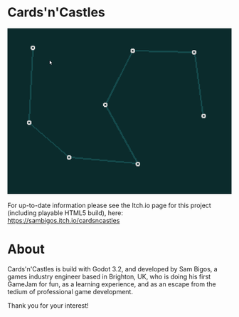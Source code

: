 # Cards'n'Castles

![Cards'n'Castles demo GIF](promo/cards_n_castles.gif)

For up-to-date information please see the Itch.io page for this project (including playable HTML5 build), here: https://sambigos.itch.io/cardsncastles

# About

Cards'n'Castles is build with Godot 3.2, and developed by Sam Bigos, a games industry engineer based in Brighton, UK, who is doing his first GameJam for fun, as a learning experience, and as an escape from the tedium of professional game development.

Thank you for your interest!
